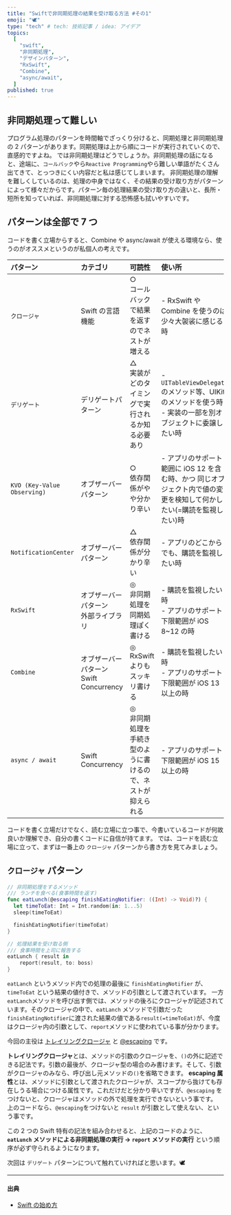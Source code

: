 ```yaml
---
title: "Swiftで非同期処理の結果を受け取る方法 #その1"
emoji: "🕊"
type: "tech" # tech: 技術記事 / idea: アイデア
topics:
  [
    "swift",
    "非同期処理",
    "デザインパターン",
    "RxSwift",
    "Combine",
    "async/await",
  ]
published: true
---
```


## 非同期処理って難しい

プログラム処理のパターンを時間軸でざっくり分けると、同期処理と非同期処理の 2 パターンがあります。同期処理は上から順にコードが実行されていくので、直感的ですよね。
では非同期処理はどうでしょうか。非同期処理の話になると、途端に、`コールバック`やら`Reactive Programming`やら難しい単語がたくさん出てきて、とっつきにくい内容だと私は感じてしまいます。
非同期処理の理解を難しくしているのは、処理の中身ではなく、その結果の受け取り方がパターンによって様々だからです。パターン毎の処理結果の受け取り方の違いと、長所・短所を知っていれば、非同期処理に対する恐怖感も拭いやすいです。

## パターンは全部で 7 つ

コードを書く立場からすると、Combine や async/await が使える環境なら、使うのがオススメというのが私個人の考えです。

| パターン                    | カテゴリ                                  | 可読性                                                          | 使い所                                                                                                               |
| :-------------------------- | :---------------------------------------- | :-------------------------------------------------------------- | :------------------------------------------------------------------------------------------------------------------- |
| `クロージャ`                | Swift の言語機能                          | ○<br>コールバックで結果を返すのでネストが増える                 | - RxSwift や Combine を使うのは少々大袈裟に感じる時                                                                  |
| `デリゲート`                | デリゲートパターン                        | △<br>実装がどのタイミングで実行されるか知る必要あり             | - `UITableViewDelegate`のメソッド等、UIKit のメソッドを使う時<br>- 実装の一部を別オブジェクトに委譲したい時          |
| `KVO (Key-Value Observing)` | オブザーバーパターン                      | ○<br>依存関係がやや分かり辛い                                   | - アプリのサポート範囲に iOS 12 を含む時、かつ 同じオブジェクト内で値の変更を検知して何かしたい(=購読を監視したい)時 |
| `NotificationCenter`        | オブザーバーパターン                      | △<br>依存関係が分かり辛い                                       | - アプリのどこからでも、購読を監視したい時                                                                           |
| `RxSwift`                   | オブザーバーパターン<br>外部ライブラリ    | ◎<br>非同期処理を同期処理ぽく書ける                             | - 購読を監視したい時 <br> - アプリのサポート下限範囲が iOS 8~12 の時                                                 |
| `Combine`                   | オブザーバーパターン<br>Swift Concurrency | ◎<br>RxSwift よりもスッキリ書ける                               | - 購読を監視したい時<br> - アプリのサポート下限範囲が iOS 13 以上の時                                                |
| `async / await`             | Swift Concurrency                         | ◎<br>非同期処理を手続き型のように書けるので、ネストが抑えられる | - アプリのサポート下限範囲が iOS 15 以上の時                                                                         |

コードを書く立場だけでなく、読む立場に立つ事で、今書いているコードが何故良いか理解でき、自分の書くコードに自信が持てます。
では、コードを読む立場に立って、まずは一番上の `クロージャ` パターンから書き方を見てみましょう。

## `クロージャ` パターン

```swift
// 非同期処理をするメソッド
/// ランチを食べる(食事時間を返す)
func eatLunch(@escaping finishEatingNotifier: ((Int) -> Void)?) {
  let timeToEat: Int = Int.random(in: 1...5)
  sleep(timeToEat)

  finishEatingNotifier(timeToEat)
}

// 処理結果を受け取る側
/// 食事時間を上司に報告する
eatLunch { result in
    report(result, to: boss)
}
```

`eatLanch` というメソッド内での処理の最後に `finishEatingNotifier` が、`timeToEat` という結果の値付きで、メソッドの引数として渡されています。
一方 `eatLanch`メソッドを呼び出す側では、メソッドの後ろにクロージャが記述されています。そのクロージャの中で、`eatLanch` メソッドで引数だった`finishEatingNotifier`に渡された結果の値である`result(=timeToEat)`が、今度はクロージャ内の引数として、`report`メソッドに使われている事が分かります。

今回の主役は [トレイリングクロージャ](https://swift.codelly.dev/guide/%E3%82%AF%E3%83%AD%E3%83%BC%E3%82%B8%E3%83%A3/#%E3%83%88%E3%83%AC%E3%82%A4%E3%83%AA%E3%83%B3%E3%82%B0%E3%82%AF%E3%83%AD%E3%83%BC%E3%82%B8%E3%83%A3) と [@escaping](https://swift.codelly.dev/guide/%E3%82%AF%E3%83%AD%E3%83%BC%E3%82%B8%E3%83%A3/#escaping) です。

**トレイリングクロージャ**とは、メソッドの引数のクロージャを、`()`の外に記述できる記法です。引数の最後が、クロージャ型の場合のみ書けます。そして、引数がクロージャのみなら、呼び出し元メソッドの`()`を省略できます。
**escaping 属性**とは、メソッドに引数として渡されたクロージャが、スコープから抜けても存在しうる場合につける属性です。これだけだと分かり辛いですが、`@escaping` をつけないと、クロージャはメソッドの外で処理を実行できないという事です。
上のコードなら、`@escaping`をつけないと `result` が引数として使えない、という事です。

この 2 つの Swift 特有の記法を組み合わせると、上記のコードのように、
**`eatLunch` メソッドによる非同期処理の実行 → `report` メソッドの実行**
という順序が必ず守られるようになります。

次回は `デリゲート` パターンについて触れていければと思います。🕊

---

#### 出典

- [Swift の始め方](https://swift.codelly.dev)
